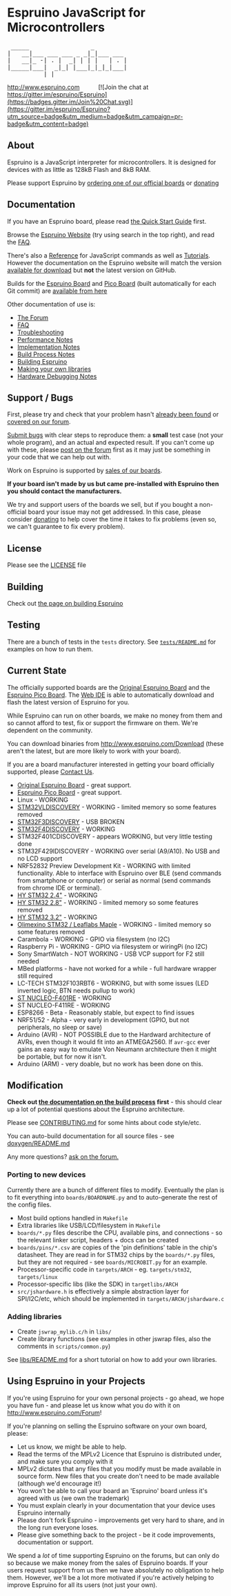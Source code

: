 Espruino JavaScript for Microcontrollers
========================================
<pre>
 _____                 _
|   __|___ ___ ___ _ _|_|___ ___
|   __|_ -| . |  _| | | |   | . |
|_____|___|  _|_| |___|_|_|_|___|
          |_|      
</pre>
http://www.espruino.com &nbsp;&nbsp;&nbsp;&nbsp;&nbsp;&nbsp;&nbsp;&nbsp;&nbsp; [![Join the chat at https://gitter.im/espruino/Espruino](https://badges.gitter.im/Join%20Chat.svg)](https://gitter.im/espruino/Espruino?utm_source=badge&utm_medium=badge&utm_campaign=pr-badge&utm_content=badge)


About
-----

Espruino is a JavaScript interpreter for microcontrollers. It is designed for devices with as little as 128kB Flash and 8kB RAM.

Please support Espruino by [ordering one of our official boards](http://www.espruino.com/Order) or [donating](http://www.espruino.com/Download)


Documentation
------------

If you have an Espruino board, please read [the Quick Start Guide](http://www.espruino.com/Quick+Start) first.

Browse the [Espruino Website](http://www.espruino.com) (try using search in the top right), and read the [FAQ](http://www.espruino.com/FAQ).

There's also a [Reference](http://www.espruino.com/Reference) for JavaScript commands as well as [Tutorials](http://www.espruino.com/Tutorials). However the documentation on the Espruino website will match the version [available for download](http://www.espruino.com/Download) but **not** the latest version on GitHub.

Builds for the [Espruino Board](http://www.espruino.com/EspruinoBoard) and [Pico Board](http://www.espruino.com/Pico) (built automatically for each Git commit) are [available from here](http://www.espruino.com/binaries/git)

Other documentation of use is:

* [The Forum](http://forum.espruino.com/)
* [FAQ](http://www.espruino.com/FAQ)
* [Troubleshooting](http://www.espruino.com/Troubleshooting)
* [Performance Notes](http://www.espruino.com/Performance)
* [Implementation Notes](http://www.espruino.com/Internals)
* [Build Process Notes](README_BuildProcess.md)
* [Building Espruino](README_Building.md)
* [Making your own libraries](libs/README.md)
* [Hardware Debugging Notes](http://www.espruino.com/AdvancedDebug)


Support / Bugs
--------------

First, please try and check that your problem hasn't [already been found](https://github.com/espruino/Espruino/issues) or [covered on our forum](http://www.espruino.com/Forum).

[Submit bugs](https://github.com/espruino/Espruino/issues) with clear steps to reproduce them: a **small** test case (not your whole program), and an actual and expected result. If you can't come up with these, please [post on the forum](http://www.espruino.com/Forum) first as it may just be something in your code that we can help out with.

Work on Espruino is supported by [sales of our boards](http://www.espruino.com/Order).

**If your board isn't made by us but came pre-installed with Espruino then you should contact the manufacturers.**

We try and support users of the boards we sell, but if you bought a non-official board your issue may not get addressed. In this case, please consider [donating](http://www.espruino.com/Download) to help cover the time it takes to fix problems (even so, we can't guarantee to fix every problem).


License
-------

Please see the [LICENSE](LICENSE) file


Building 
--------

Check out [the page on building Espruino](README_Building.md)


Testing
-------

There are a bunch of tests in the `tests` directory. See [`tests/README.md`](tests/README.md) for examples on how to run them.


Current State
-------------

The officially supported boards are the [Original Espruino Board](http://www.espruino.com/EspruinoBoard) and the  [Espruino Pico Board](http://www.espruino.com/Pico). The [Web IDE](http://www.espruino.com/webide) is able to automatically download and flash the latest version of Espruino for you.

While Espruino can run on other boards, we make no money from them and so cannot afford to test, fix or support the firmware on them. We're dependent on the community.

You can download binaries from http://www.espruino.com/Download (these aren't the latest, but are more likely to work with your board).

If you are a board manufacturer interested in getting your board officially supported, please [Contact Us](http://www.espruino.com/Contact+Us).

* [Original Espruino Board](http://www.espruino.com/EspruinoBoard) - great support.
* [Espruino Pico Board](http://www.espruino.com/Pico) - great support.
* Linux - WORKING
* [STM32VLDISCOVERY](http://www.espruino.com/ReferenceSTM32VLDISCOVERY) - WORKING - limited memory so some features removed
* [STM32F3DISCOVERY](http://www.espruino.com/ReferenceSTM32F3DISCOVERY) - USB BROKEN
* [STM32F4DISCOVERY](http://www.espruino.com/ReferenceSTM32F4DISCOVERY) - WORKING
* STM32F401CDISCOVERY - appears WORKING, but very little testing done
* STM32F429IDISCOVERY - WORKING over serial (A9/A10). No USB and no LCD support
* NRF52832 Preview Development Kit - WORKING with limited functionality. Able to interface with Espruino over BLE (send commands from smartphone or computer) or serial as normal (send commands from chrome IDE or terminal).
* [HY STM32 2.4"](http://www.espruino.com/ReferenceHYSTM32_24) - WORKING
* [HY STM32 2.8"](http://www.espruino.com/ReferenceHYSTM32_28) - WORKING - limited memory so some features removed
* [HY STM32 3.2"](http://www.espruino.com/ReferenceHYSTM32_32) - WORKING
* [Olimexino STM32 / Leaflabs Maple](http://www.espruino.com/ReferenceOLIMEXINO_STM32) - WORKING - limited memory so some features removed
* Carambola - WORKING - GPIO via filesystem (no I2C)
* Raspberry Pi - WORKING - GPIO via filesystem or wiringPi (no I2C)
* Sony SmartWatch - NOT WORKING - USB VCP support for F2 still needed
* MBed platforms - have not worked for a while - full hardware wrapper still required
* LC-TECH STM32F103RBT6 - WORKING, but with some issues (LED inverted logic, BTN needs pullup to work)
* [ST NUCLEO-F401RE](http://www.espruino.com/ReferenceNUCLEOF401RE) - WORKING
* ST NUCLEO-F411RE - WORKING
* ESP8266 - Beta - Reasonably stable, but expect to find issues
* NRF51/52 - Alpha - very early in development (GPIO, but not peripherals, no sleep or save)
* Arduino (AVR) - NOT POSSIBLE due to the Hardward architecture of AVRs, even though it would fit into an ATMEGA2560. If `avr-gcc` ever gains an easy way to emulate Von Neumann architecture then it might be portable, but for now it isn't.
* Arduino (ARM) - very doable, but no work has been done on this.


Modification
------------

**Check out [the documentation on the build process](README_BuildProcess.md) first** - this should 
clear up a lot of potential questions about the Espruino architecture.

Please see [CONTRIBUTING.md](CONTRIBUTING.md) for some hints about code style/etc.

You can auto-build documentation for all source files - see [doxygen/README.md](doxygen/README.md)

Any more questions? [ask on the forum.](http://www.espruino.com/Forum)

### Porting to new devices

Currently there are a bunch of different files to modify. Eventually the plan is to fit everything into `boards/BOARDNAME.py` and to auto-generate the rest of the config files.

* Most build options handled in `Makefile`
* Extra libraries like USB/LCD/filesystem in `Makefile`
* `boards/*.py` files describe the CPU, available pins, and connections - so the relevant linker script, headers + docs can be created
* `boards/pins/*.csv` are copies of the 'pin definitions' table in the chip's datasheet. They are read in for STM32 chips by the `boards/*.py` files, but they are not required - see `boards/MICROBIT.py` for an example.
* Processor-specific code in `targets/ARCH` - eg. `targets/stm32`, `targets/linux`
* Processor-specific libs (like the SDK) in `targetlibs/ARCH`
* `src/jshardware.h` is effectively a simple abstraction layer for SPI/I2C/etc, which should be implemented in `targets/ARCH/jshardware.c`

### Adding libraries

* Create `jswrap_mylib.c/h` in `libs/`
* Create library functions (see examples in other jswrap files, also the comments in `scripts/common.py`)

See [libs/README.md](libs/README.md) for a short tutorial on how to add your own libraries.


Using Espruino in your Projects
---------------------------

If you're using Espruino for your own personal projects - go ahead, we hope you have fun - and please let us know what you do with it on http://www.espruino.com/Forum!

If you're planning on selling the Espruino software on your own board, please:

* Let us know, we might be able to help.
* Read the terms of the MPLv2 Licence that Espruino is distributed under, and make sure you comply with it
* MPLv2 dictates that any files that you modify must be made available in source form. New files that you create don't need to be made available (although we'd encourage it!)
* You won't be able to call your board an 'Espruino' board unless it's agreed with us (we own the trademark)
* You must explain clearly in your documentation that your device uses Espruino internally
* Please don't fork Espruino - improvements get very hard to share, and in the long run everyone loses.
* Please give something back to the project - be it code improvements, documentation or support.

We spend a *lot* of time supporting Espruino on the forums, but can only do
so because we make money from the sales of Espruino boards. If your users request
support from us then we have absolutely no obligation to help them. However, we'll
be a lot more motivated if you're actively helping to improve Espruino for all its
users (not just your own).


